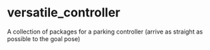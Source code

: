 # versatile_controller
A collection of packages for a parking controller (arrive as straight as possible to the goal pose)
